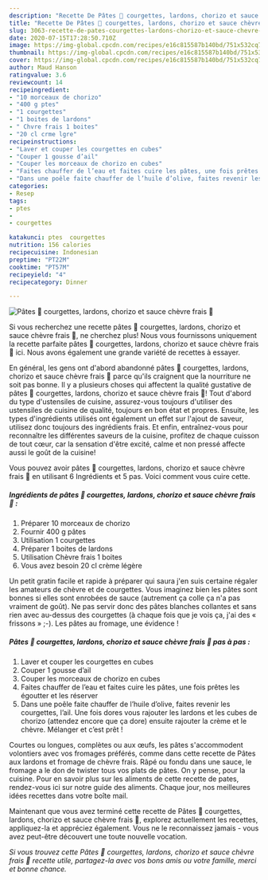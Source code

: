 ```yaml
---
description: "Recette De Pâtes 🍝 courgettes, lardons, chorizo et sauce chèvre frais 🥭"
title: "Recette De Pâtes 🍝 courgettes, lardons, chorizo et sauce chèvre frais 🥭"
slug: 3063-recette-de-pates-courgettes-lardons-chorizo-et-sauce-chevre-frais
date: 2020-07-15T17:28:50.710Z
image: https://img-global.cpcdn.com/recipes/e16c815587b140bd/751x532cq70/pates-🍝-courgettes-lardons-chorizo-et-sauce-chevre-frais-🥭-photo-principale-de-la-recette.jpg
thumbnail: https://img-global.cpcdn.com/recipes/e16c815587b140bd/751x532cq70/pates-🍝-courgettes-lardons-chorizo-et-sauce-chevre-frais-🥭-photo-principale-de-la-recette.jpg
cover: https://img-global.cpcdn.com/recipes/e16c815587b140bd/751x532cq70/pates-🍝-courgettes-lardons-chorizo-et-sauce-chevre-frais-🥭-photo-principale-de-la-recette.jpg
author: Maud Hanson
ratingvalue: 3.6
reviewcount: 14
recipeingredient:
- "10 morceaux de chorizo"
- "400 g ptes"
- "1 courgettes"
- "1 boites de lardons"
- " Chvre frais 1 boites"
- "20 cl crme lgre"
recipeinstructions:
- "Laver et couper les courgettes en cubes"
- "Couper 1 gousse d’ail"
- "Couper les morceaux de chorizo en cubes"
- "Faites chauffer de l’eau et faites cuire les pâtes, une fois prêtes les égoutter et les réserver"
- "Dans une poêle faite chauffer de l’huile d’olive, faites revenir les courgettes, l’ail. Une fois dores vous rajouter les lardons et les cubes de chorizo (attendez encore que ça dore) ensuite rajouter la crème et le chèvre. Mélanger et c’est prêt !"
categories:
- Resep
tags:
- ptes
- 
- courgettes

katakunci: ptes  courgettes 
nutrition: 156 calories
recipecuisine: Indonesian
preptime: "PT22M"
cooktime: "PT57M"
recipeyield: "4"
recipecategory: Dinner

---
```



![Pâtes 🍝 courgettes, lardons, chorizo et sauce chèvre frais 🥭](https://img-global.cpcdn.com/recipes/e16c815587b140bd/751x532cq70/pates-🍝-courgettes-lardons-chorizo-et-sauce-chevre-frais-🥭-photo-principale-de-la-recette.jpg)

Si vous recherchez une recette pâtes 🍝 courgettes, lardons, chorizo et sauce chèvre frais 🥭, ne cherchez plus! Nous vous fournissons uniquement la recette parfaite pâtes 🍝 courgettes, lardons, chorizo et sauce chèvre frais 🥭 ici. Nous avons également une grande variété de recettes à essayer.

En général, les gens ont d'abord abandonné pâtes 🍝 courgettes, lardons, chorizo et sauce chèvre frais 🥭 parce qu'ils craignent que la nourriture ne soit pas bonne. Il y a plusieurs choses qui affectent la qualité gustative de pâtes 🍝 courgettes, lardons, chorizo et sauce chèvre frais 🥭! Tout d'abord du type d'ustensiles de cuisine, assurez-vous toujours d'utiliser des ustensiles de cuisine de qualité, toujours en bon état et propres. Ensuite, les types d'ingrédients utilisés ont également un effet sur l'ajout de saveur, utilisez donc toujours des ingrédients frais. Et enfin, entraînez-vous pour reconnaître les différentes saveurs de la cuisine, profitez de chaque cuisson de tout cœur, car la sensation d'être excité, calme et non pressé affecte aussi le goût de la cuisine!

<!--inarticleads1-->

Vous pouvez avoir pâtes 🍝 courgettes, lardons, chorizo et sauce chèvre frais 🥭 en utilisant 6 Ingrédients et 5 pas. Voici comment vous cuire cette.

##### Ingrédients de pâtes 🍝 courgettes, lardons, chorizo et sauce chèvre frais 🥭 :

1. Préparer 10 morceaux de chorizo
1. Fournir 400 g pâtes
1. Utilisation 1 courgettes
1. Préparer 1 boites de lardons
1. Utilisation  Chèvre frais 1 boites
1. Vous avez besoin 20 cl crème légère


Un petit gratin facile et rapide à préparer qui saura j&#39;en suis certaine régaler les amateurs de chèvre et de courgettes. Vous imaginez bien les pâtes sont bonnes si elles sont enrobées de sauce (autrement ça colle ça n&#39;a pas vraiment de goût). Ne pas servir donc des pâtes blanches collantes et sans rien avec au-dessus des courgettes (à chaque fois que je vois ça, j&#39;ai des « frissons » ;-). Les pâtes au fromage, une évidence ! 

<!--inarticleads2-->

##### Pâtes 🍝 courgettes, lardons, chorizo et sauce chèvre frais 🥭 pas à pas :

1. Laver et couper les courgettes en cubes
1. Couper 1 gousse d’ail
1. Couper les morceaux de chorizo en cubes
1. Faites chauffer de l’eau et faites cuire les pâtes, une fois prêtes les égoutter et les réserver
1. Dans une poêle faite chauffer de l’huile d’olive, faites revenir les courgettes, l’ail. Une fois dores vous rajouter les lardons et les cubes de chorizo (attendez encore que ça dore) ensuite rajouter la crème et le chèvre. Mélanger et c’est prêt !


Courtes ou longues, complètes ou aux œufs, les pâtes s&#39;accommodent volontiers avec vos fromages préférés, comme dans cette recette de Pâtes aux lardons et fromage de chèvre frais. Râpé ou fondu dans une sauce, le fromage a le don de twister tous vos plats de pâtes. On y pense, pour la cuisine. Pour en savoir plus sur les aliments de cette recette de pates, rendez-vous ici sur notre guide des aliments. Chaque jour, nos meilleures idées recettes dans votre boîte mail. 

<!--inarticleads1-->

<p>
Maintenant que vous avez terminé cette recette de Pâtes 🍝 courgettes, lardons, chorizo et sauce chèvre frais 🥭, explorez actuellement les recettes, appliquez-la et appréciez également. Vous ne le reconnaissez jamais - vous avez peut-être découvert une toute nouvelle vocation.
</p>

<p>
<i>Si vous trouvez cette Pâtes 🍝 courgettes, lardons, chorizo et sauce chèvre frais 🥭 recette utile, partagez-la avec vos bons amis ou votre famille, merci et bonne chance.</i>
</p>

